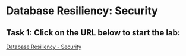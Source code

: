 # Database Resiliency: Security

## Task 1: Click on the URL below to start the lab:
<a href="https://apexapps.oracle.com/pls/apex/r/dbpm/livelabs/run-workshop?p210_wid=3071&p210_wec=&session=105044730216277">Database Resiliency - Security</a>